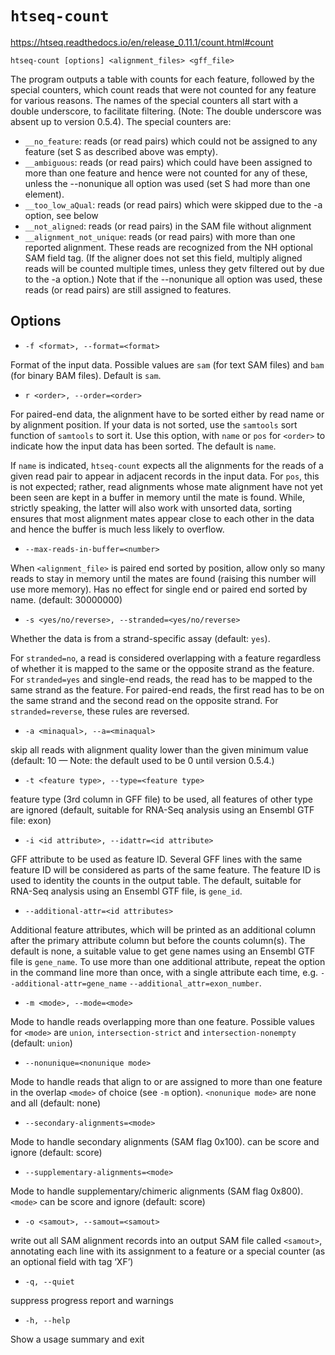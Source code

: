 # `htseq-count`

<https://htseq.readthedocs.io/en/release_0.11.1/count.html#count>

`htseq-count [options] <alignment_files> <gff_file>`

The program outputs a table with counts for each feature, followed by the special counters, which count reads that were not counted for any feature for various reasons. The names of the special counters all start with a double underscore, to facilitate filtering. (Note: The double underscore was absent up to version 0.5.4). The special counters are:

- `__no_feature`: reads (or read pairs) which could not be assigned to any feature (set S as described above was empty).
- `__ambiguous`: reads (or read pairs) which could have been assigned to more than one feature and hence were not counted for any of these, unless the --nonunique all option was used (set S had more than one element).
- `__too_low_aQual`: reads (or read pairs) which were skipped due to the -a option, see below
- `__not_aligned`: reads (or read pairs) in the SAM file without alignment
- `__alignment_not_unique`: reads (or read pairs) with more than one reported alignment. These reads are recognized from the NH optional SAM field tag. (If the aligner does not set this field, multiply aligned reads will be counted multiple times, unless they getv filtered out by due to the -a option.) Note that if the --nonunique all option was used, these reads (or read pairs) are still assigned to features.

## Options

- `-f <format>, --format=<format>`

Format of the input data. Possible values are `sam` (for text SAM files) and `bam` (for binary BAM files). Default is `sam`.

- `r <order>, --order=<order>`

For paired-end data, the alignment have to be sorted either by read name or by alignment position. If your data is not sorted, use the `samtools` sort function of `samtools` to sort it. Use this option, with `name` or `pos` for `<order>` to indicate how the input data has been sorted. The default is `name`.

If `name` is indicated, `htseq-count` expects all the alignments for the reads of a given read pair to appear in adjacent records in the input data. For `pos`, this is not expected; rather, read alignments whose mate alignment have not yet been seen are kept in a buffer in memory until the mate is found. While, strictly speaking, the latter will also work with unsorted data, sorting ensures that most alignment mates appear close to each other in the data and hence the buffer is much less likely to overflow.

- `--max-reads-in-buffer=<number>`

When `<alignment_file>` is paired end sorted by position, allow only so many reads to stay in memory until the mates are found (raising this number will use more memory). Has no effect for single end or paired end sorted by name. (default: 30000000)

- `-s <yes/no/reverse>, --stranded=<yes/no/reverse>`

Whether the data is from a strand-specific assay (default: `yes`).

For `stranded=no`, a read is considered overlapping with a feature regardless of whether it is mapped to the same or the opposite strand as the feature. For `stranded=yes` and single-end reads, the read has to be mapped to the same strand as the feature. For paired-end reads, the first read has to be on the same strand and the second read on the opposite strand. For `stranded=reverse`, these rules are reversed.

- `-a <minaqual>, --a=<minaqual>`

skip all reads with alignment quality lower than the given minimum value (default: 10 — Note: the default used to be 0 until version 0.5.4.)

- `-t <feature type>, --type=<feature type>`

feature type (3rd column in GFF file) to be used, all features of other type are ignored (default, suitable for RNA-Seq analysis using an Ensembl GTF file: exon)

- `-i <id attribute>, --idattr=<id attribute>`

GFF attribute to be used as feature ID. Several GFF lines with the same feature ID will be considered as parts of the same feature. The feature ID is used to identity the counts in the output table. The default, suitable for RNA-Seq analysis using an Ensembl GTF file, is `gene_id`.

- `--additional-attr=<id attributes>`

Additional feature attributes, which will be printed as an additional column after the primary attribute column but before the counts column(s). The default is none, a suitable value to get gene names using an Ensembl GTF file is `gene_name`.
To use more than one additional attribute, repeat the option in the command line more than once, with a single attribute each time, e.g. `--additional-attr=gene_name` `--additional_attr=exon_number`.

- `-m <mode>, --mode=<mode>`

Mode to handle reads overlapping more than one feature. Possible values for `<mode>` are `union`, `intersection-strict` and `intersection-nonempty` (default: `union`)

- `--nonunique=<nonunique mode>`

Mode to handle reads that align to or are assigned to more than one feature in the overlap `<mode>` of choice (see `-m` option). `<nonunique mode>` are none and all (default: none)

- `--secondary-alignments=<mode>`

Mode to handle secondary alignments (SAM flag 0x100). <mode> can be score and ignore (default: score)

- `--supplementary-alignments=<mode>`

Mode to handle supplementary/chimeric alignments (SAM flag 0x800). `<mode>` can be score and ignore (default: score)

- `-o <samout>, --samout=<samout>`

write out all SAM alignment records into an output SAM file called `<samout>`, annotating each line with its assignment to a feature or a special counter (as an optional field with tag ‘XF’)

- `-q, --quiet`

suppress progress report and warnings

- `-h, --help`

Show a usage summary and exit
